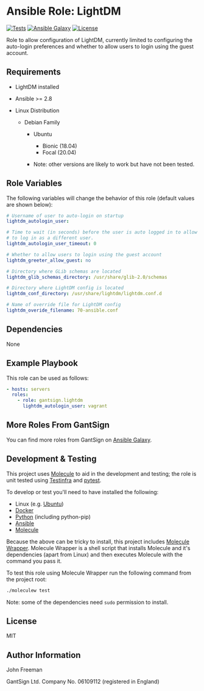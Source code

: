 Ansible Role: LightDM
=====================

[![Tests](https://github.com/gantsign/ansible-role-lightdm/workflows/Tests/badge.svg)](https://github.com/gantsign/ansible-role-lightdm/actions?query=workflow%3ATests)
[![Ansible Galaxy](https://img.shields.io/badge/ansible--galaxy-gantsign.lightdm-blue.svg)](https://galaxy.ansible.com/gantsign/lightdm)
[![License](https://img.shields.io/badge/license-MIT-blue.svg)](https://raw.githubusercontent.com/gantsign/ansible-role-lightdm/master/LICENSE)

Role to allow configuration of LightDM, currently limited to configuring the
auto-login preferences and whether to allow users to login using the guest account.

Requirements
------------

* LightDM installed

* Ansible >= 2.8

* Linux Distribution

    * Debian Family

        * Ubuntu

            * Bionic (18.04)
            * Focal (20.04)

        * Note: other versions are likely to work but have not been tested.

Role Variables
--------------

The following variables will change the behavior of this role (default values
are shown below):

```yaml
# Username of user to auto-login on startup
lightdm_autologin_user:

# Time to wait (in seconds) before the user is auto logged in to allow a chance
# to log in as a different user.
lightdm_autologin_user_timeout: 0

# Whether to allow users to login using the guest account
lightdm_greeter_allow_guest: no

# Directory where GLib schemas are located
lightdm_glib_schemas_directory: /usr/share/glib-2.0/schemas

# Directory where LightDM config is located
lightdm_conf_directory: /usr/share/lightdm/lightdm.conf.d

# Name of override file for LightDM config
lightdm_overide_filename: 70-ansible.conf
```

Dependencies
------------

None

Example Playbook
----------------

This role can be used as follows:

```yaml
- hosts: servers
  roles:
    - role: gantsign.lightdm
      lightdm_autologin_user: vagrant
```

More Roles From GantSign
------------------------

You can find more roles from GantSign on
[Ansible Galaxy](https://galaxy.ansible.com/gantsign).

Development & Testing
---------------------

This project uses [Molecule](http://molecule.readthedocs.io/) to aid in the
development and testing; the role is unit tested using
[Testinfra](http://testinfra.readthedocs.io/) and
[pytest](http://docs.pytest.org/).

To develop or test you'll need to have installed the following:

* Linux (e.g. [Ubuntu](http://www.ubuntu.com/))
* [Docker](https://www.docker.com/)
* [Python](https://www.python.org/) (including python-pip)
* [Ansible](https://www.ansible.com/)
* [Molecule](http://molecule.readthedocs.io/)

Because the above can be tricky to install, this project includes
[Molecule Wrapper](https://github.com/gantsign/molecule-wrapper). Molecule
Wrapper is a shell script that installs Molecule and it's dependencies (apart
from Linux) and then executes Molecule with the command you pass it.

To test this role using Molecule Wrapper run the following command from the
project root:

```bash
./moleculew test
```

Note: some of the dependencies need `sudo` permission to install.

License
-------

MIT

Author Information
------------------

John Freeman

GantSign Ltd.
Company No. 06109112 (registered in England)
